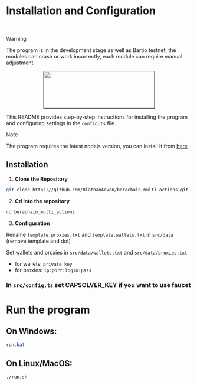 # Installation and Configuration


<br>

> [!WARNING]
> The program is in the development stage as well as Bartio testnet, the modules can crash or work incorrectly, each module can require manual adjustment.

<p align="center">
<img src="https://encrypted-tbn0.gstatic.com/images?q=tbn:ANd9GcSStlHMF7kT65jwVfXt9PwzRG23NOZXESt70Q&s" width="300" height="100" border="1"/>
</p>

This README provides step-by-step instructions for installing the program and configuring settings in the `config.ts` file.

> [!NOTE]
> The program requires the latest nodejs version, you can install it from [here](https://nodejs.org/en)

## Installation

1. **Clone the Repository**

```bash
git clone https://github.com/BlathanAevon/berachain_multi_actions.git
```

2. **Cd into the repository**

```bash
cd berachain_multi_actions
```

3. **Configuration**

Rename `template.proxies.txt` and `template.wallets.txt` in `src/data` (remove template and dot)

Set wallets and proxies in `src/data/wallets.txt` and `src/data/proxies.txt`
- for wallets: `private key`
- for proxies: `ip:port:login:pass`

### In `src/config.ts` set CAPSOLVER_KEY if you want to use faucet

# Run the program

## On Windows:
```powershell
run.bat
```

## On Linux/MacOS:

```bash
./run.sh
```